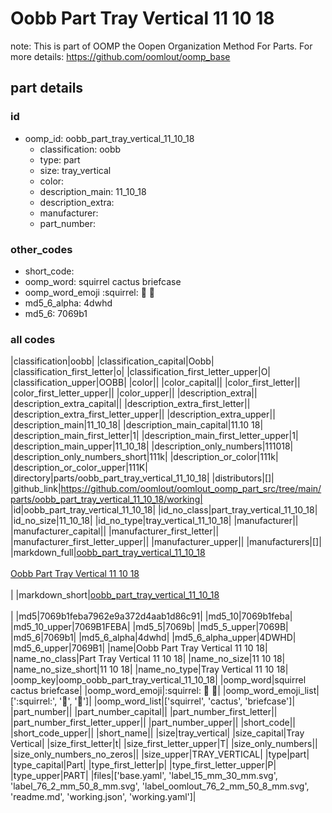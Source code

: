 # Oobb Part Tray Vertical 11 10 18  

note: This is part of OOMP the Oopen Organization Method For Parts. For more details: https://github.com/oomlout/oomp_base

##  part details





### id
* oomp_id: oobb_part_tray_vertical_11_10_18
  * classification: oobb
  * type: part
  * size: tray_vertical
  * color: 
  * description_main: 11_10_18
  * description_extra: 
  * manufacturer: 
  * part_number: 

### other_codes
* short_code: 
* oomp_word: squirrel cactus briefcase
* oomp_word_emoji :squirrel: :cactus: :briefcase:
* md5_6_alpha: 4dwhd
* md5_6: 7069b1

### all codes 
|classification|oobb|
|classification_capital|Oobb|
|classification_first_letter|o|
|classification_first_letter_upper|O|
|classification_upper|OOBB|
|color||
|color_capital||
|color_first_letter||
|color_first_letter_upper||
|color_upper||
|description_extra||
|description_extra_capital||
|description_extra_first_letter||
|description_extra_first_letter_upper||
|description_extra_upper||
|description_main|11_10_18|
|description_main_capital|11.10 18|
|description_main_first_letter|1|
|description_main_first_letter_upper|1|
|description_main_upper|11_10_18|
|description_only_numbers|111018|
|description_only_numbers_short|111k|
|description_or_color|111k|
|description_or_color_upper|111K|
|directory|parts/oobb_part_tray_vertical_11_10_18|
|distributors|[]|
|github_link|https://github.com/oomlout/oomlout_oomp_part_src/tree/main/parts/oobb_part_tray_vertical_11_10_18/working|
|id|oobb_part_tray_vertical_11_10_18|
|id_no_class|part_tray_vertical_11_10_18|
|id_no_size|11_10_18|
|id_no_type|tray_vertical_11_10_18|
|manufacturer||
|manufacturer_capital||
|manufacturer_first_letter||
|manufacturer_first_letter_upper||
|manufacturer_upper||
|manufacturers|[]|
|markdown_full|[oobb_part_tray_vertical_11_10_18](https://github.com/oomlout/oomlout_oomp_part_src/tree/main/parts/oobb_part_tray_vertical_11_10_18/working)<br>[](https://github.com/oomlout/oomlout_oomp_part_src/tree/main/parts/oobb_part_tray_vertical_11_10_18/working)<br>[Oobb Part Tray Vertical 11 10 18](https://github.com/oomlout/oomlout_oomp_part_src/tree/main/parts/oobb_part_tray_vertical_11_10_18/working)<br><br>|
|markdown_short|[oobb_part_tray_vertical_11_10_18](https://github.com/oomlout/oomlout_oomp_part_src/tree/main/parts/oobb_part_tray_vertical_11_10_18/working)<br><br>|
|md5|7069b1feba7962e9a372d4aab1d86c91|
|md5_10|7069b1feba|
|md5_10_upper|7069B1FEBA|
|md5_5|7069b|
|md5_5_upper|7069B|
|md5_6|7069b1|
|md5_6_alpha|4dwhd|
|md5_6_alpha_upper|4DWHD|
|md5_6_upper|7069B1|
|name|Oobb Part Tray Vertical 11 10 18|
|name_no_class|Part Tray Vertical 11 10 18|
|name_no_size|11 10 18|
|name_no_size_short|11 10 18|
|name_no_type|Tray Vertical 11 10 18|
|oomp_key|oomp_oobb_part_tray_vertical_11_10_18|
|oomp_word|squirrel cactus briefcase|
|oomp_word_emoji|:squirrel: :cactus: :briefcase:|
|oomp_word_emoji_list|[':squirrel:', ':cactus:', ':briefcase:']|
|oomp_word_list|['squirrel', 'cactus', 'briefcase']|
|part_number||
|part_number_capital||
|part_number_first_letter||
|part_number_first_letter_upper||
|part_number_upper||
|short_code||
|short_code_upper||
|short_name||
|size|tray_vertical|
|size_capital|Tray Vertical|
|size_first_letter|t|
|size_first_letter_upper|T|
|size_only_numbers||
|size_only_numbers_no_zeros||
|size_upper|TRAY_VERTICAL|
|type|part|
|type_capital|Part|
|type_first_letter|p|
|type_first_letter_upper|P|
|type_upper|PART|
|files|['base.yaml', 'label_15_mm_30_mm.svg', 'label_76_2_mm_50_8_mm.svg', 'label_oomlout_76_2_mm_50_8_mm.svg', 'readme.md', 'working.json', 'working.yaml']|

